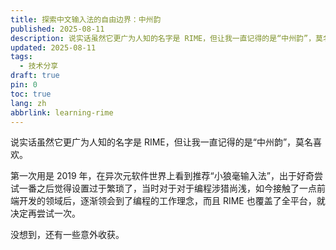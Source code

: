 ```yaml
---
title: 探索中文输入法的自由边界：中州韵
published: 2025-08-11
description: 说实话虽然它更广为人知的名字是 RIME，但让我一直记得的是“中州韵”，莫名喜欢。
updated: 2025-08-11
tags:
  - 技术分享
draft: true
pin: 0
toc: true
lang: zh
abbrlink: learning-rime
---
```


说实话虽然它更广为人知的名字是 RIME，但让我一直记得的是“中州韵”，莫名喜欢。

第一次用是 2019 年，在异次元软件世界上看到推荐“小狼毫输入法”，出于好奇尝试一番之后觉得设置过于繁琐了，当时对于对于编程涉猎尚浅，如今接触了一点前端开发的领域后，逐渐领会到了编程的工作理念，而且 RIME 也覆盖了全平台，就决定再尝试一次。

没想到，还有一些意外收获。
